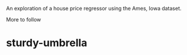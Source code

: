 An exploration of a house price regressor using the Ames, Iowa dataset.

More to follow
# sturdy-umbrella
